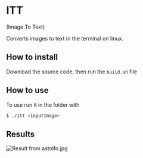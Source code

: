 # ITT
(Image To Text)

Converts images to text in the terminal on linux.

## How to install
Download the source code, then run the `build.sh` file

## How to use
To use run it in the folder with
```bash
$ ./itt <inputImage>
```
## Results
![Result from astolfo.jpg](https://github.com/lucasammer/ITT/assets/77288737/3675ef08-398a-4ee8-9641-c2e7d7e3bc0c)
